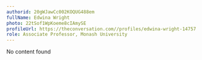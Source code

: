 ```yaml
---
authorid: 20gWJawCc002KOQUG488em
fullName: Edwina Wright
photo: 22tSof1WpKoeme8cIAmySE
profileUrl: https://theconversation.com//profiles/edwina-wright-14757
role: Associate Professor, Monash University
---
```

No content found